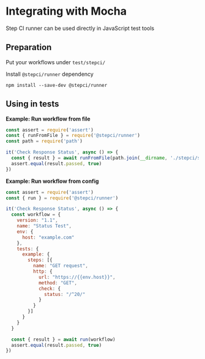 # Integrating with Mocha

Step CI runner can be used directly in JavaScript test tools

## Preparation

Put your workflows under `test/stepci/`

Install `@stepci/runner` dependency

```
npm install --save-dev @stepci/runner
```

## Using in tests

**Example: Run workflow from file**

```js
const assert = require('assert')
const { runFromFile } = require('@stepci/runner')
const path = require('path')

it('Check Response Status', async () => {
  const { result } = await runFromFile(path.join(__dirname, './stepci/status.yml'))
  assert.equal(result.passed, true)
})
```

**Example: Run workflow from config**

```js
const assert = require('assert')
const { run } = require('@stepci/runner')

it('Check Response Status', async () => {
  const workflow = {
    version: "1.1",
    name: "Status Test",
    env: {
      host: "example.com"
    },
    tests: {
      example: {
        steps: [{
          name: "GET request",
          http: {
            url: "https://{{env.host}}",
            method: "GET",
            check: {
              status: "/^20/"
            }
          }
        }]
      }
    }
  }

  const { result } = await run(workflow)
  assert.equal(result.passed, true)
})
```
